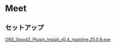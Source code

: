 # Meet

## セットアップ
<p>
  <a 
     href="https://github.com/s-tama/Meet/wiki/SetupFiles/OBS_Spout2_Plugin_Install_v0.4_mainline.25.0.8.exe" 
     download="OBS_Spout2_Plugin_Install_v0.4_mainline.25.0.8.exe">
     OBS_Spout2_Plugin_Install_v0.4_mainline.25.0.8.exe
  </a>
</p>
